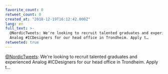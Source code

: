 ```yaml
---
favorite_count: 0
retweet_count: 0
created_at: "2018-12-19T16:12:42.000Z"
lang: en
full_text: >-
  @NordicTweets: We're looking to recruit talented graduates and experienced
  Analog #ICDesigners for our head office in Trondheim. Apply t…
retweeted: true
---
```


[@NordicTweets](https://twitter.com/NordicTweets): We're looking to recruit
talented graduates and experienced Analog #ICDesigners for our head office in
Trondheim. Apply t…
